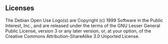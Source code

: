 
Licenses
--------

The Debian Open Use Logo(s) are Copyright (c) 1999 Software in the Public
Interest, Inc., and are released under the terms of the GNU Lesser General
Public License, version 3 or any later version, or, at your option, of the
Creative Commons Attribution-ShareAlike 3.0 Unported License.
